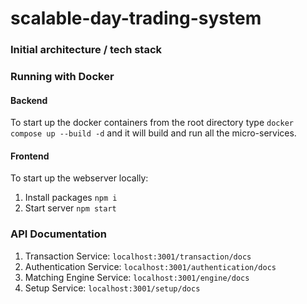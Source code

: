 # scalable-day-trading-system

### Initial architecture / tech stack

### Running with Docker

#### Backend

To start up the docker containers from the root directory type `docker compose up --build -d` and it will
build and run all the micro-services.

#### Frontend

To start up the webserver locally:

1. Install packages `npm i`
2. Start server `npm start`

### API Documentation

1. Transaction Service: `localhost:3001/transaction/docs`
2. Authentication Service: `localhost:3001/authentication/docs`
3. Matching Engine Service: `localhost:3001/engine/docs`
4. Setup Service: `localhost:3001/setup/docs`
